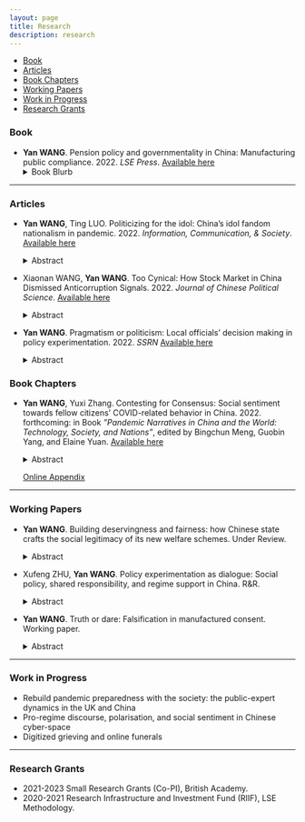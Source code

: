 ```yaml
---
layout: page
title: Research
description: research
---
```


<div class="navbar">
    <div class="navbar-inner">
        <ul class="nav">
            <li><a href="#book">Book</a></li>
            <li><a href="#articles">Articles</a></li>
            <li><a href="#bookchapters">Book Chapters</a></li>
            <li><a href="#workingpaper">Working Papers</a></li>
            <li><a href="#workinprogress">Work in Progress</a></li>
            <li><a href="#grants">Research Grants</a></li>
        </ul>
    </div>
</div>



### <a name="book"></a>Book

- **Yan WANG**. Pension policy and governmentality in China: Manufacturing public compliance. 2022. *LSE Press*. <a href="https://press.lse.ac.uk/site/books/m/10.31389/lsepress.ppc/">Available here</a>
    <details>
      <summary>Book Blurb</summary>
    Economic growth is often a disruptive social process - so how has the Chinese state been able to maintain compliance from its people while at the same time pushing ahead an exceptionally rapid social and economic transformation? This book explores the question via detailed analysis of the trajectories, policy rationale, and effects of China’s pension reforms, demonstrating how statecraft shapes the ways that citizens ascribe credit and responsibility for pensions protection across themselves, the state and other actors. The book shows that China’s governmentality for manufacturing compliance is hybrid, organic, and dynamic. The targeted allocation of benefits, policy experimentation, propaganda and knowledge construction, and many other approaches are used to shape public expectations and to justify state rule. An original contribution to the study of legitimation in modern states, the analysis particularly highlights that when active counter-conduct (such as resistance) is confined, individuals may choose cognitive rebellion and falsify their public compliance.
    </details>

---

### <a name="articles"></a>Articles


- **Yan WANG**, Ting LUO. Politicizing for the idol: China’s idol fandom nationalism in pandemic. 2022. *Information, Communication, & Society*. <a href="https://doi.org/10.1080/1369118X.2022.2161827">Available here</a>
    <details>
      <summary>Abstract</summary>
    Chinese idol fans have been identified among the main forces in cyber nationalist activisms in recent years, acting as the nationalist fans protecting the state as an idol in response to external political shocks. Their skills in acknowledging, involving, and even reinventing the image of the state and national pride in cyber nationalist activisms do not emerge in a vacuum. This article examines how idol fans involve and reinvent the nationalist discourse in their everyday fan activities – idol promotion. We focus on the pandemic in 2020 as it provides a specific social and political context that allows us to understand better the interaction between idol fans and the state in their mundane fan activities. We construct our analysis under the computational grounded theory framework with over 6 million fan posts collected from Weibo and 11 in-depth interviews with active idol fans. Our findings show that when engaging in pandemicrelated discussion, idol fans actively borrowed official discourse on nationalism and strategically responded to key political and social events in their idol promotion activities. The idol images they built are not only positive but also nationalist. Therefore, they play not only the commercial logic commonly seen in the Japanese and Korean Kpop/idol culture but also the political logic propagated by the state in China.    
    </details>

- Xiaonan WANG, **Yan WANG**. Too Cynical: How Stock Market in China Dismissed Anticorruption Signals. 2022. *Journal of Chinese Political Science*. <a href="http://eprints.lse.ac.uk/113696/">Available here</a>
    <details>
      <summary>Abstract</summary>
    Political leaders in China regularly launch anti-corruption campaigns to win public support. But how are anti-corruption signals perceived? We use event study to examine the case of Xi Jinping’s anti-corruption campaign – an unprecedented effort in China to fight corruption. Contrary to expectations, we find that for the firms with connected officials later investigated, the initial anti-corruption signals – speeches from the top leadership and earlier crackdowns on other senior officials – did not decrease their stock prices. We argue that the perceived high costs of following through and repeated campaigns in the past paradoxically nurtured cynicism. We exploit the case of Zhou Yongkang and Ling Jihua – the two officials who were alleged to be involved in the power struggle and whose downfall had circulated widely since 2012. We find that when the targets of earlier crackdowns were connected to Zhou or Ling, the stock prices of the firms went down only if their connected and later investigated officials were in the same faction; the stock prices of the other firms, however, went up. We interpret the results as investors’ misperceptions of the campaign in the beginning. Our findings suggest that even real efforts in campaign-style enforcement can be dismissed.
    </details>

- **Yan WANG**. Pragmatism or politicism: Local officials’ decision making in policy experimentation. 2022. *SSRN* <a href="https://papers.ssrn.com/sol3/papers.cfm?abstract_id=4222285">Available here</a>
    <details>
      <summary>Abstract</summary>
    It has been widely recognized that local bureaucrats are crucial actors in policy process. In policy experimentation—a popular policy instrument in social welfare areas—which heavily relies on negotiation and interaction between different sectors, local bureaucrats are the main actors that initiate the experiment plan, propose policy innovation, and implement the pilot schemes. Then what do they value when deciding on local social policies, and why would they prefer some policy-experiment schemes over others? In this research, we use two unique studies with survey experiments on municipal- and county-level government officials in China and investigate their rationale and attention allocation on social policy preferences, as well as their decision making on policy experiments. Our results show that although the instruction and support from the upper-level governments are as vital as the local initiatives, local officials are more practical than political in many scenarios of local social policy making, where under similar conditions they react more strongly to societal demands. This pragmatism is especially true in deciding the preferred pilot scheme—they place more value on financial support, local conditions, and risk environment, while the political load of the pilot schemes have relatively less leverage in changing their preference. More importantly, such a pattern is consistent across different administrative types and regional subgroups of local officials.
    </details>


### <a name="bookchapters"></a>Book Chapters

- **Yan WANG**, Yuxi Zhang. Contesting for Consensus: Social sentiment towards fellow citizens’ COVID-related behavior in China. 2022. forthcoming: in Book *”Pandemic Narratives in China and the World: Technology, Society, and Nations”*, edited by Bingchun Meng, Guobin Yang, and Elaine Yuan. <a href="https://papers.ssrn.com/sol3/papers.cfm?abstract_id=4083830">Available here</a>
    <details>
      <summary>Abstract</summary>
    COVID-19 has shifted how citizens interact profoundly. Private life is frequently dis- played in the public space and individuals are held to account should their exercise of liberty enlarges COVID-19 transmission risks. We are interested in the evolving dynam- ics among fellow citizens, especially when and how individuals react to others’ COVID-19 related actions and behavior. An extensive data set of Sina Weibo posts consisting of more than four million COVID-19 related posts provides us with a lens to answer the questions. By estimating the general sentiment of Weibo posts from January to Decem- ber 2020, as well as two in-depth case studies, we capture the information flows and discussion volumes in the public space. Combining the machine learning approach with discourse analysis, we find that the psycho-social cycle model identified in past public health emergencies and other societies during the COVID-19 pandemic also occurred in China, although demonstrating unique timing and sequence characteristics that are linked to China’s epidemic situation and policies. The all-society solidarity built at the begin- ning of 2020 was later challenged, and potentially eroded by the process of moralizing fellow citizens’ COVID-related behavior via blaming, discriminating, and scapegoating. As society lives under the pandemic for longer, fellow citizens have become more aware of problems associated with unbounded public scrutiny of private life. Such awareness and reflection, herein, encourages discussion and consensus building efforts.
    </details>
    
    [Online Appendix](assets/research/covidnsolidarity/Covid_n_Solidarity_OA.pdf)<br/>


---

### <a name="workingpaper"></a>Working Papers


- **Yan WANG**. Building deservingness and fairness: how Chinese state crafts the social legitimacy of its new welfare schemes. Under Review.
    <details>
      <summary>Abstract</summary>
    How do modern states legitimise and frame their redistributive social policies in communicating with society to promote policy changes? What kind of ‘structures of incentives’ are being promoted in their narratives? This article takes the pension reform in China in the 1990s and the 2000s as an example, using text data on corresponding official propaganda to investigate the Chinese state’s ideological repertories in framing and crafting the social legitimacy of its then-new pension designs. The results from Quantitative Text Analysis of official discourse demonstrate that the rationale for reconstructing public expectations of the redistribution of pension benefits and the allocation of welfare responsibility between the government and individuals mainly focuses on the reiteration of the principles of: ‘contribution and rewards’ and ‘rights and obligations.’ The state also built images of deserving and undeserving social groups by reconstructing the notion of fairness, blurring the distinction between merit and equity, and ultimately reshaping individual subjectivity as a self-regulated and self-motivated ‘socialised self’.    </details>


- Xufeng ZHU, **Yan WANG**. Policy experimentation as dialogue: Social policy, shared responsibility, and regime support in China. R&R.
    <details>
      <summary>Abstract</summary>
    Traditional wisdom on policy experimentation has mainly focused on the relations between the central and local levels. However, scholars have paid little attention to the interaction between policy experimentation and the public. We argue that policy experimentation can be adopted by decision-makers as a dialogue instrument with the public, facilitating the building of a social consensus regarding controversial policies. We evaluate the effects of the Chinese government’s efforts in promoting shared responsibility between the state and the individuals for the urban pension system with policy experimentation on public’s regime support. Evidence from two rounds of a nationwide survey conducted before and after the policy experiment indicates that the implementation of policy experiment has significantly contributed to citizens’ acceptance of individual welfare responsibility. Moreover, the image building of governmental responsibility via local official news coverage immediately consolidates political trust of residents while posing threats to government credibility in the long term.
    </details>


- **Yan WANG**. Truth or dare: Falsification in manufactured consent. Working paper.
    <details>
      <summary>Abstract</summary>
    Despite state’s well-designed statecraft in shaping public opinions, the risks for the authorities of falsified compliance from the people are present in many post-communist countries. In this paper I ask: is the reported high compliance of the public from all kinds of survey results regarding state representations in China sincere or just falsification? If falsified, how do citizens disentangle the reported consent from their private attitudes? I combine observation and in-depth interviews to unlock the black box and explore the power relationship between state and individual by highlighting ordinary people’s subjectivity and its involution affected by the governmentality of the current authority. The data shows that, falsified compliance does exist among the Chinese regarding the current political system and the authorities, but it is a mixture of intentional falsification and cognitive dissonance. Moreover, individual’s political opinion presents a smooth transformation between the public face and the private face. The interaction between people’s personal experience and the existing cultural, historical and educational factors that have socialised their ideas deeply shapes the presentation of manufactured compliance in authoritarian regimes. 
    </details>



---

### <a name="workinprogress"></a>Work in Progress

- Rebuild pandemic preparedness with the society: the public-expert dynamics in the UK and China
- Pro-regime discourse, polarisation, and social sentiment in Chinese cyber-space
- Digitized grieving and online funerals


---

### <a name="grants"></a>Research Grants

- 2021-2023 Small Research Grants (Co-PI), British Academy.
- 2020-2021 Research Infrastructure and Investment Fund (RIIF), LSE Methodology.
